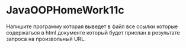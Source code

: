 # JavaOOPHomeWork11c
Напишите программу которая выведет в файл все ссылки которые содержаться в html документе который будет прислан в 
результате запроса на произвольный URL.
